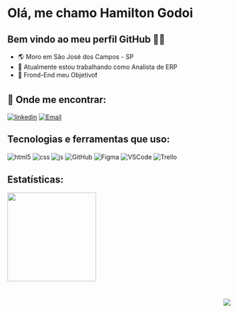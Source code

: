 # Olá, me chamo Hamilton Godoi
## Bem vindo ao meu perfil GitHub 👋🐼
- 🌎 Moro em São José dos Campos - SP
- 🔭 Atualmente estou trabalhando como Analista de ERP
- 💛 Frond-End meu Objetivo❗

## 🎯&nbsp;Onde me encontrar:
[![linkedin](https://img.shields.io/badge/LinkedIn-0077B5?style=for-the-badge&logo=linkedin&logoColor=white)](https://www.linkedin.com/in/hamilton-godoi-silveira-229b9218/)
[![Email](https://img.shields.io/badge/Gmail-D14836?style=for-the-badge&logo=gmail&logoColor=white)](mailto:ha1000tongs@gmail.com)


## Tecnologias e ferramentas que uso:
<div style="display: inline_block">
  <img align="center" alt="html5" src="https://img.shields.io/badge/HTML5-E34F26?style=for-the-badge&logo=html5&logoColor=white" />
  <img align="center" alt="css" src="https://img.shields.io/badge/CSS3-1572B6?style=for-the-badge&logo=css3&logoColor=white" />
  <img align="center" alt="js" src="https://img.shields.io/badge/JavaScript-F7DF1E?style=for-the-badge&logo=javascript&logoColor=black" />
  <img align="center" alt="GitHub" src="https://img.shields.io/badge/GitHub-E4405F?style=for-the-badge&logo=github&logoColor=white" />
  <img align="center" alt="Figma" src="https://img.shields.io/badge/Figma-F24E1E?style=for-the-badge&logo=figma&logoColor=white" />
  <img align="center" alt="VSCode" src="https://img.shields.io/badge/Visual_Studio_Code-0078D4?style=for-the-badge&logo=visual%20studio%20code&logoColor=white" />
  <img align="center" alt="Trello" src="https://img.shields.io/badge/Trello-0052CC?style=for-the-badge&logo=trello&logoColor=white" />
<div/>

## Estatísticas:
<div>
  <a href="https://github.com/Ha1000tonG">
  <img height="200em" src="https://github-readme-stats.vercel.app/api/top-langs/?username=Ha1000tonG&layout=compact&langs_count=7&theme=radical"/>   
</div>
  
<h1 align="right">
  <img src="https://komarev.com/ghpvc/?username=Ha1000tonGSwerts&color=006bed"/>
</h1>




    
    
    
    
    
    
    
    
    
    
    
    


<!--
<div align="center"><img src="http://img.shields.io/static/v1?label=STATUS&message=EM%20DESENVOLVIMENTO&color=f8efd4&style=for-the-badge"/></div>


    <img src="https://user-images.githubusercontent.com/111543645/217708445-49e790f6-fe23-4020-a6fb-d47027a87c45.png" width="30" height="30"/>
    <img src="https://user-images.githubusercontent.com/111543645/217708557-008f7034-d929-4436-98b6-c6aa8c0d346d.png" width="30" height="30"/>
    <img src="https://user-images.githubusercontent.com/111543645/217710038-95ae8769-4eb4-4e57-80b0-f2e049ba5e49.png" width="30" height="30"/>
    <img src="https://user-images.githubusercontent.com/111543645/217709638-04394aa0-e387-4cae-980f-0080ed95061d.png" width="30" height="30"/>

## Contatos:
<div>
<a href = "mailto:ha1000tongs@gmail.com"><img src="https://img.shields.io/badge/Gmail-D14836?style=for-the-badge&logo=gmail&logoColor=white" target="_blank"></a>
<a href="https://www.linkedin.com/in/hamilton-godoi-silveira-229b9218/" target="_blank"><img src="https://img.shields.io/badge/-LinkedIn-%230077B5?style=for-the-badge&logo=linkedin&logoColor=white" target="_blank"></a>   
</div>


![image](https://user-images.githubusercontent.com/111543645/217709468-58cb7632-7d16-4d4c-ad1f-2cca502fc8e7.png)
![image](https://user-images.githubusercontent.com/111543645/217708445-49e790f6-fe23-4020-a6fb-d47027a87c45.png)
![image](https://user-images.githubusercontent.com/111543645/217708557-008f7034-d929-4436-98b6-c6aa8c0d346d.png)
![image](https://user-images.githubusercontent.com/111543645/217710038-95ae8769-4eb4-4e57-80b0-f2e049ba5e49.png)
![image](https://user-images.githubusercontent.com/111543645/217709638-04394aa0-e387-4cae-980f-0080ed95061d.png)

<a href="https://instagram.com/seu-usuário-instagram-aqui" target="_blank"><img src="https://img.shields.io/badge/-Instagram-%23E4405F?style=for-the-badge&logo=instagram&logoColor=white" target="_blank"></a>

- 💬 Pergunte-me sobre ...
- 📫 Como entrar em contato comigo: ...
- ⚡ Curiosidade:...


<img src="https://img.shields.io/static/v1?label=Overview&message=SEUNOME&color=f8efd4&style=for-the-badge&logo=GitHub">
-->
